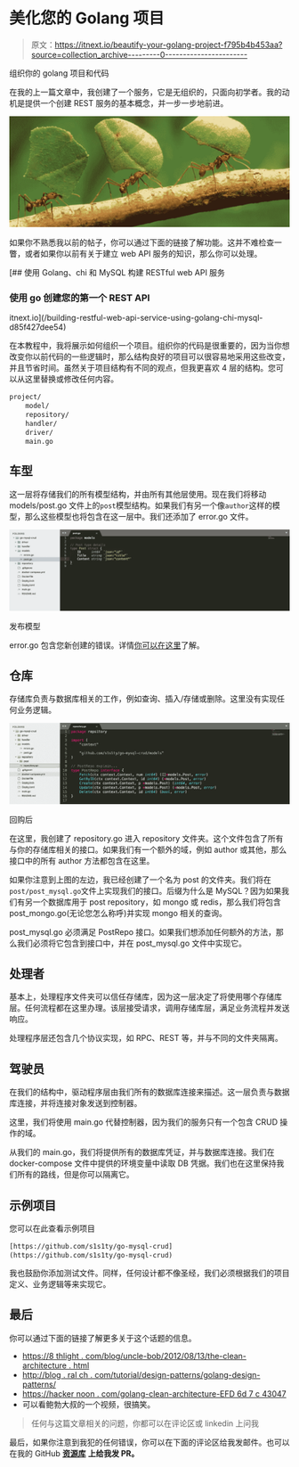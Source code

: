 # 美化您的 Golang 项目

> 原文：<https://itnext.io/beautify-your-golang-project-f795b4b453aa?source=collection_archive---------0----------------------->

组织你的 golang 项目和代码

在我的上一篇文章中，我创建了一个服务，它是无组织的，只面向初学者。我的动机是提供一个创建 REST 服务的基本概念，并一步一步地前进。

![](img/568ae9b6b99eba2c44308fab36b37387.png)

如果你不熟悉我以前的帖子，你可以通过下面的链接了解功能。这并不难检查一瞥，或者如果你以前有关于建立 web API 服务的知识，那么你可以处理。

[](/building-restful-web-api-service-using-golang-chi-mysql-d85f427dee54) [## 使用 Golang、chi 和 MySQL 构建 RESTful web API 服务

### 使用 go 创建您的第一个 REST API

itnext.io](/building-restful-web-api-service-using-golang-chi-mysql-d85f427dee54) 

在本教程中，我将展示如何组织一个项目。组织你的代码是很重要的，因为当你想改变你以前代码的一些逻辑时，那么结构良好的项目可以很容易地采用这些改变，并且节省时间。虽然关于项目结构有不同的观点，但我更喜欢 4 层的结构。您可以从这里替换或修改任何内容。

```
project/
    model/
    repository/
    handler/
    driver/
    main.go
```

## **车型**

这一层将存储我们的所有模型结构，并由所有其他层使用。现在我们将移动 models/post.go 文件上的`post`模型结构。如果我们有另一个像`author`这样的模型，那么这些模型也将包含在这一层中。我们还添加了 error.go 文件。

![](img/11d5f19239bd73cdead335b0c9064ecf.png)

发布模型

error.go 包含您新创建的错误。详情[你可以在这里](https://github.com/s1s1ty/go-mysql-crud/blob/master/models/errors.go)了解。

## 仓库

存储库负责与数据库相关的工作，例如查询、插入/存储或删除。这里没有实现任何业务逻辑。

![](img/63caf1814dc64818cfe9a106a51eec3d.png)

回购后

在这里，我创建了 repository.go 进入 repository 文件夹。这个文件包含了所有与你的存储库相关的接口。如果我们有一个额外的域，例如 author 或其他，那么接口中的所有 author 方法都包含在这里。

如果你注意到上图的左边，我已经创建了一个名为 post 的文件夹。我们将在`post/post_mysql.go`文件上实现我们的接口。后缀为什么是 MySQL？因为如果我们有另一个数据库用于 post repository，如 mongo 或 redis，那么我们将包含 post_mongo.go(无论您怎么称呼)并实现 mongo 相关的查询。

post_mysql.go 必须满足 PostRepo 接口。如果我们想添加任何额外的方法，那么我们必须将它包含到接口中，并在 post_mysql.go 文件中实现它。

## 处理者

基本上，处理程序文件夹可以信任存储库，因为这一层决定了将使用哪个存储库层。任何流程都在这里办理。该层接受请求，调用存储库层，满足业务流程并发送响应。

处理程序层还包含几个协议实现，如 RPC、REST 等，并与不同的文件夹隔离。

## 驾驶员

在我们的结构中，驱动程序层由我们所有的数据库连接来描述。这一层负责与数据库连接，并将连接对象发送到控制器。

这里，我们将使用 main.go 代替控制器，因为我们的服务只有一个包含 CRUD 操作的域。

从我们的 main.go，我们将提供所有的数据库凭证，并与数据库连接。我们在 docker-compose 文件中提供的环境变量中读取 DB 凭据。我们也在这里保持我们所有的路线，但是你可以隔离它。

## 示例项目

您可以在此查看示例项目

```
[https://github.com/s1s1ty/go-mysql-crud](https://github.com/s1s1ty/go-mysql-crud)
```

我也鼓励你添加测试文件。同样，任何设计都不像圣经，我们必须根据我们的项目定义、业务逻辑等来实现它。

## 最后

你可以通过下面的链接了解更多关于这个话题的信息。

*   [https://8 thlight . com/blog/uncle-bob/2012/08/13/the-clean-architecture . html](https://8thlight.com/blog/uncle-bob/2012/08/13/the-clean-architecture.html)
*   [http://blog . ral ch . com/tutorial/design-patterns/golang-design-patterns/](http://blog.ralch.com/tutorial/design-patterns/golang-design-patterns/)
*   [https://hacker noon . com/golang-clean-architecture-EFD 6d 7 c 43047](https://hackernoon.com/golang-clean-archithecture-efd6d7c43047)
*   可以看鲍勃大叔的一个视频，很搞笑。

> 任何与这篇文章相关的问题，你都可以在评论区或 linkedin 上问我

最后，如果你注意到我犯的任何错误，你可以在下面的评论区给我发邮件。也可以在我的 GitHub [**资源库**](https://github.com/s1s1ty/go-mysql-crud) **上给我发 PR。**